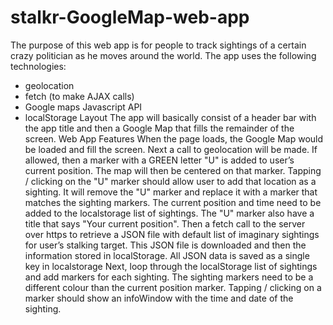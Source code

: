 # stalkr-GoogleMap-web-app


The purpose of this web app is for people to track sightings of a certain crazy politician as he moves around the world. 
The app uses the following technologies:
- geolocation
- fetch (to make AJAX calls)
- Google maps Javascript API
- localStorage
Layout The app will basically consist of a header bar with the app title and then a Google Map that fills the remainder of the screen.
Web App Features
When the page loads, the Google Map would be loaded and fill the screen. 
Next a call to geolocation will be made. If allowed, then a marker with a GREEN letter "U" is added to user’s current position. The map will then be centered on that marker. Tapping / clicking on the "U" marker should allow user to add that location as a sighting. It will remove the "U" marker and replace it with a marker that matches the sighting markers. The current position and time need to be added to the localstorage list of sightings. The "U" marker also have a title that says "Your current position".
Then a fetch call to the server over https to retrieve a JSON file with default list of imaginary sightings for user’s stalking target. This JSON file is downloaded and then the information stored in localStorage. All JSON data is saved as a single key in localstorage
Next, loop through the localStorage list of sightings and add markers for each sighting. The sighting markers need to be a different colour than the current position marker. Tapping / clicking on a marker should show an infoWindow with the time and date of the sighting.
